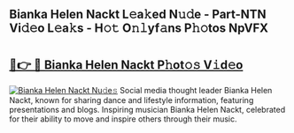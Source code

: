 ## Bianka Helen Nackt L𝚎a𝚔ed N𝚞𝚍e - Part-NTN Vi𝚍𝚎o L𝚎a𝚔s - H𝚘𝚝 O𝚗𝚕yf𝚊ns P𝚑𝚘tos NpVFX

# <h2><a href="http://kf8bf5.oniu.top/?m=Bianka+Helen+Nackt">🔗👉 🔴 Bianka Helen Nackt P𝚑ot𝚘𝚜 V𝚒d𝚎o</a></h2>

[![Bianka Helen Nackt Nu𝚍e𝚜](https://i.imgur.com/0qMVB7G.gif)](http://kf8bf5.oniu.top/?m=Bianka+Helen+Nackt)
Social media thought leader Bianka Helen Nackt, known for sharing dance and lifestyle information, featuring presentations and blogs. Inspiring musician Bianka Helen Nackt, celebrated for their ability to move and inspire others through their music.  
